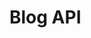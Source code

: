 <!-- SQLAlchemy is the ORM library, that helps map Python classes to database tables and columns, and turns Python objects of those classes into specific rows.

Flask-SQLAlchemy is a Flask extension which helps connect SQLAlchemy to Flask apps. -->


# Blog API